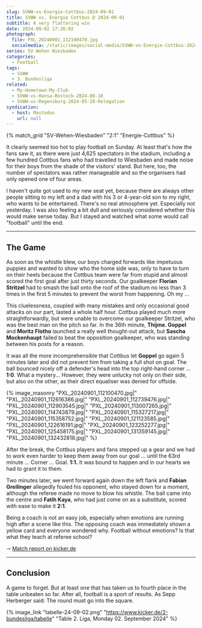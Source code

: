 ```yaml
---
slug: SVWW-vs-Energie-Cottbus-2024-09-01
title: SVWW vs. Energie Cottbus @ 2024-09-01
subtitle: A very flattering win
date: 2024-09-02 17:26:02
photograph:
  file: PXL_20240901_112100470.jpg
  socialmedia: /static/images/social-media/SVWW-vs-Energie-Cottbus-2024-09-01.png
series: SV Wehen Wiesbaden
categories:
  - Football
tags:
  - SVWW
  - 3. Bundesliga
related:
  - My-Hometown-My-Club
  - SVWW-vs-Hansa-Rostock-2024-08-10
  - SVWW-vs-Regensburg-2024-05-28-Relegation
syndication:
  - host: Mastodon
    url: null
---
```


{% match_grid "SV-Wehen-Wiesbaden" "2:1" "Energie-Cottbus" %}

It clearly seemed too hot to play football on Sunday. At least that's how the fans saw it, as there were just 4,625 spectators in the stadium, including a few hundred Cottbus fans who had travelled to Wiesbaden and made noise for their boys from the shade of the visitors' stand. But here, too, the number of spectators was rather manageable and so the organisers had only opened one of four areas.

I haven't quite got used to my new seat yet, because there are always other people sitting to my left and a dad with his 3 or 4-year-old son to my right, who wants to be entertained. There's no real atmosphere yet. Especially not yesterday. I was also feeling a bit dull and seriously considered whether this would make sense today. But I stayed and watched what some would call "football" until the end.

<!-- more -->

---

## The Game

As soon as the whistle blew, our boys charged forwards like impetuous puppies and wanted to show who the home side was, only to have to turn on their heels because the Cottbus team were far from stupid and almost scored the first goal after just thirty seconds. Our goalkeeper **Florian Stritzel** had to smash the ball onto the roof of the stadium no less than 3 times in the first 5 minutes to prevent the worst from happening. Oh my ...

This cluelessness, coupled with many mistakes and only occasional good attacks on our part, lasted a whole half hour. Cottbus played much more straightforwardly, but were unable to overcome our goalkeeper Stritzel, who was the best man on the pitch so far. In the 36th minute, **Thijme. Goppel** and **Moritz Flotho** launched a really well thought-out attack, but **Sascha Mockenhaupt** failed to beat the opposition goalkeeper, who was standing between his posts for a reason.

It was all the more incomprehensible that Cottbus let **Goppel** go again 5 minutes later and did not prevent him from taking a full shot on goal. The ball bounced nicely off a defender's head into the top right-hand corner ... **1:0**. What a mystery... However, they were unlucky not only on their side, but also on the other, as their direct equaliser was denied for offside.

{% image_masonry
  "PXL_20240901_112100470.jpg|"
  "PXL_20240901_112616386.jpg|"
  "PXL_20240901_112739476.jpg|"
  "PXL_20240901_112903545.jpg|"
  "PXL_20240901_113007265.jpg|"
  "PXL_20240901_114743879.jpg|"
  "PXL_20240901_115327217.jpg|"
  "PXL_20240901_115358752.jpg|"
  "PXL_20240901_121123585.jpg|"
  "PXL_20240901_122616191.jpg|"
  "PXL_20240901_123252277.jpg|"
  "PXL_20240901_125458175.jpg|"
  "PXL_20240901_131359145.jpg|"
  "PXL_20240901_132432818.jpg|"
%}

After the break, the Cottbus players and fans stepped up a gear and we had to work even harder to keep them away from our goal ... until the 63rd minute ... Corner ... Goal. **1:1.** It was bound to happen and in our hearts we had to grant it to them.

Two minutes later, we went forward again down the left flank and **Fabian Greilinger** allegedly fouled his opponent, who stayed down for a moment, although the referee made no move to blow his whistle. The ball came into the centre and **Fatih Kaya**, who had just come on as a substitute, scored with ease to make it **2:1**.

Being a coach is not an easy job, especially when emotions are running high after a scene like this. The opposing coach was immediately shown a yellow card and everyone wondered why. Football without emotions? Is that what they teach at referee school? 

&#x21FE;&nbsp;[Match report on kicker.de](https://www.kicker.de/wiesbaden-gegen-cottbus-2024-liga-4941142/analyse)

---

## Conclusion

A game to forget. But at least one that has taken us to fourth place in the table unbeaten so far. After all, football is a sport of results. As Sepp Herberger said: The round must go into the square.

{% image_link "tabelle-24-09-02.png" "https://www.kicker.de/2-bundesliga/tabelle" "Table 2. Liga, Monday 02. September 2024" %}

